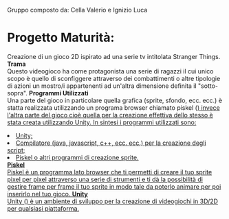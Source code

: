   Gruppo composto da: Cella Valerio e Ignizio Luca 
# Progetto Maturità:
  Creazione di un gioco 2D ispirato ad una serie tv intitolata Stranger Things.
  <b> Trama </b> <br>
  Questo videogioco ha come protagonista una serie di ragazzi il cui unico scopo è quello di sconfiggere attraverso dei combattimenti o       altre tipologie di azioni un mostro/i appartenenti ad un'altra dimensione definita il "sotto-sopra". 
  <b> Programmi Utilizzati </b> <br>
  Una parte del gioco in particolare quella grafica (sprite, sfondo, ecc. ecc.) è statta realizzata utilizzando un programa browser           chiamato piskel (<a href=http://www.piskelapp.com/>) invece l'altra parte del gioco cioè quella per la creazione effettiva dello stesso     è stata creata utilizzando Unity.
  In sintesi i programmi utilizzati sono:
  <li> Unity; </li>
  <li> Compilatore (java, javascript, c++, ecc. ecc.) per la creazione degli script; </li>
  <li> Piskel o altri programmi di creazione sprite. </li>
  <b> Piskel </b> <br> 
  Piskel è un programma lato browser che ti permetti di creare il tuo sprite pixel per pixel attraverso una serie di strumenti e ti dà la     possibilità di gestire frame per frame il tuo sprite in modo tale da poterlo animare per poi inserirlo nel tuo gioco.
  <b> Unity </b> <br>
  Unity (<a href=https://unity3d.com/>) è un ambiente di sviluppo per la creazione di videogiochi in 3D/2D per qualsiasi piattaforma.

 
